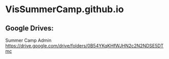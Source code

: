 # VisSummerCamp.github.io

## Google Drives:

Summer Camp Admin
https://drive.google.com/drive/folders/0B54YKqKHfWJHN2c2N2NDSE5DTmc
